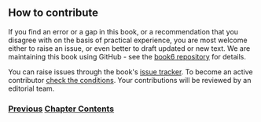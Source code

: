 ## How to contribute

If you find an error or a gap in this book, or a recommendation
that you disagree with on the basis of practical experience, you
are most welcome either to raise an issue, or even better to
draft updated or new text. We are maintaining this book using
GitHub - see the [book6 repository](https://github.com/becarpenter/book6)
for details.

You can raise issues through
the book's [issue tracker](https://github.com/becarpenter/book6/issues).
To become an active contributor
[check the conditions](https://github.com/becarpenter/book6/blob/main/CONTRIBUTING.md).
Your contributions will be reviewed by an editorial team.

### [<ins>Previous</ins>](How%20to%20keep%20up%20to%20date.md) [<ins>Chapter Contents</ins>](1.%20Introduction%20and%20Foreword.md)